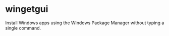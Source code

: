 # wingetgui
 Install Windows apps using the Windows Package Manager without typing a single command.
